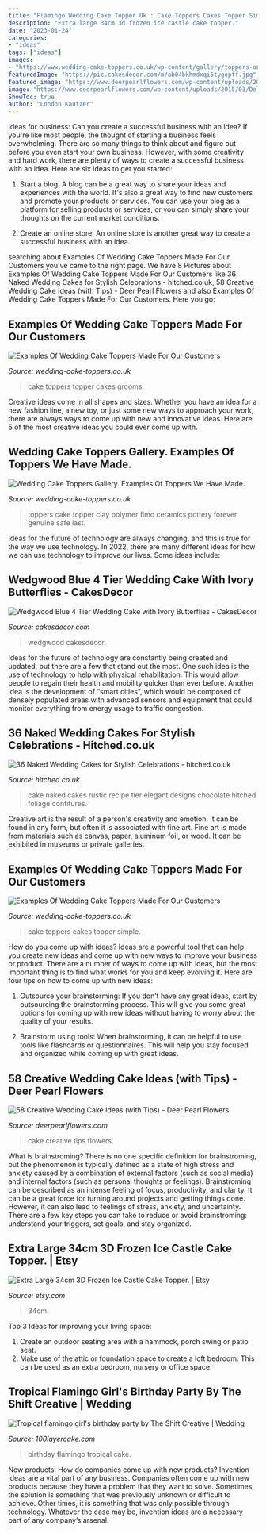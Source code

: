 ```yaml
---
title: "Flamingo Wedding Cake Topper Uk : Cake Toppers Cakes Topper Simple"
description: "Extra large 34cm 3d frozen ice castle cake topper."
date: "2023-01-24"
categories:
- "ideas"
tags: ["ideas"]
images:
- "https://www.wedding-cake-toppers.co.uk/wp-content/gallery/toppers-on-cakes/topper_1.jpg"
featuredImage: "https://pic.cakesdecor.com/m/ab04bkhmdxqi5tygopff.jpg"
featured_image: "https://www.deerpearlflowers.com/wp-content/uploads/2015/03/Delicate-Simple-White-Vintage-Ruffled-Wedding-Cake.jpg"
image: "https://www.deerpearlflowers.com/wp-content/uploads/2015/03/Delicate-Simple-White-Vintage-Ruffled-Wedding-Cake.jpg"
ShowToc: true
author: "London Kautzer"
---
```



Ideas for business: Can you create a successful business with an idea?
If you're like most people, the thought of starting a business feels overwhelming. There are so many things to think about and figure out before you even start your own business. However, with some creativity and hard work, there are plenty of ways to create a successful business with an idea. Here are six ideas to get you started:
1) Start a blog: A blog can be a great way to share your ideas and experiences with the world. It's also a great way to find new customers and promote your products or services. You can use your blog as a platform for selling products or services, or you can simply share your thoughts on the current market conditions.

2) Create an online store: An online store is another great way to create a successful business with an idea.

	

		
searching about Examples Of Wedding Cake Toppers Made For Our Customers you've came to the right page. We have 8 Pictures about Examples Of Wedding Cake Toppers Made For Our Customers like 36 Naked Wedding Cakes for Stylish Celebrations - hitched.co.uk, 58 Creative Wedding Cake Ideas (with Tips) - Deer Pearl Flowers and also Examples Of Wedding Cake Toppers Made For Our Customers. Here you go:
		
    
## Examples Of Wedding Cake Toppers Made For Our Customers

<img loading=lazy src="https://www.wedding-cake-toppers.co.uk/wp-content/gallery/toppers-on-cakes/topper_1.jpg" onerror="this.onerror=null;this.src='https://tse3.mm.bing.net/th?id=OIP.ukAyyDu3XWbd1LFD_Iao8gHaKv&amp;pid=15.1';" alt="Examples Of Wedding Cake Toppers Made For Our Customers">

_Source: wedding-cake-toppers.co.uk_

>cake toppers topper cakes grooms. 

	

Creative ideas come in all shapes and sizes. Whether you have an idea for a new fashion line, a new toy, or just some new ways to approach your work, there are always ways to come up with new and innovative ideas. Here are 5 of the most creative ideas you could ever come up with.

    
## Wedding Cake Toppers Gallery. Examples Of Toppers We Have Made.

<img loading=lazy src="http://www.wedding-cake-toppers.co.uk/wp-content/gallery/toppers/DSC_3918.jpg" onerror="this.onerror=null;this.src='https://tse1.mm.bing.net/th?id=OIP.d2HCUMrO7n3RL9ccDvobpwHaJj&amp;pid=15.1';" alt="Wedding Cake Toppers Gallery. Examples Of Toppers We Have Made.">

_Source: wedding-cake-toppers.co.uk_

>toppers cake topper clay polymer fimo ceramics pottery forever genuine safe last. 

	

Ideas for the future of technology are always changing, and this is true for the way we use technology. In 2022, there are many different ideas for how we can use technology to improve our lives. Some ideas include: 

    
## Wedgwood Blue 4 Tier Wedding Cake With Ivory Butterflies - CakesDecor

<img loading=lazy src="https://pic.cakesdecor.com/m/ab04bkhmdxqi5tygopff.jpg" onerror="this.onerror=null;this.src='https://tse1.mm.bing.net/th?id=OIP.BTxi9p7e7HzbgRtwjMbhAQHaLm&amp;pid=15.1';" alt="Wedgwood Blue 4 Tier Wedding Cake with Ivory Butterflies - CakesDecor">

_Source: cakesdecor.com_

>wedgwood cakesdecor. 

	

Ideas for the future of technology are constantly being created and updated, but there are a few that stand out the most. One such idea is the use of technology to help with physical rehabilitation. This would allow people to regain their health and mobility quicker than ever before. Another idea is the development of “smart cities”, which would be composed of densely populated areas with advanced sensors and equipment that could monitor everything from energy usage to traffic congestion.

    
## 36 Naked Wedding Cakes For Stylish Celebrations - Hitched.co.uk

<img loading=lazy src="https://cdn0.hitched.co.uk/articles/images/7/1/8/6/img_76817/natural-naked-wedding-cake.jpg" onerror="this.onerror=null;this.src='https://tse3.mm.bing.net/th?id=OIP.__ZAVY2YHAYbA7lY8H4hxAHaLF&amp;pid=15.1';" alt="36 Naked Wedding Cakes for Stylish Celebrations - hitched.co.uk">

_Source: hitched.co.uk_

>cake naked cakes rustic recipe tier elegant designs chocolate hitched foliage confitures. 

	

Creative art is the result of a person's creativity and emotion. It can be found in any form, but often it is associated with fine art. Fine art is made from materials such as canvas, paper, aluminum foil, or wood. It can be exhibited in museums or private galleries.

    
## Examples Of Wedding Cake Toppers Made For Our Customers

<img loading=lazy src="http://www.wedding-cake-toppers.co.uk/wp-content/gallery/toppers-on-cakes/leigh-218.jpg" onerror="this.onerror=null;this.src='https://tse1.mm.bing.net/th?id=OIP.FU6Y3SEr4q7TaHIt3YXQ9gHaLH&amp;pid=15.1';" alt="Examples Of Wedding Cake Toppers Made For Our Customers">

_Source: wedding-cake-toppers.co.uk_

>cake toppers cakes topper simple. 

	

How do you come up with ideas?
Ideas are a powerful tool that can help you create new ideas and come up with new ways to improve your business or product. There are a number of ways to come up with ideas, but the most important thing is to find what works for you and keep evolving it. Here are four tips on how to come up with new ideas:
1. Outsource your brainstorming: If you don’t have any great ideas, start by outsourcing the brainstorming process. This will give you some great options for coming up with new ideas without having to worry about the quality of your results.

2. Brainstorm using tools: When brainstorming, it can be helpful to use tools like flashcards or questionnaires. This will help you stay focused and organized while coming up with great ideas.


    
## 58 Creative Wedding Cake Ideas (with Tips) - Deer Pearl Flowers

<img loading=lazy src="https://www.deerpearlflowers.com/wp-content/uploads/2015/03/Delicate-Simple-White-Vintage-Ruffled-Wedding-Cake.jpg" onerror="this.onerror=null;this.src='https://tse4.mm.bing.net/th?id=OIP.4LzZ7RZB-PYJ_r9XwG9TYgHaKZ&amp;pid=15.1';" alt="58 Creative Wedding Cake Ideas (with Tips) - Deer Pearl Flowers">

_Source: deerpearlflowers.com_

>cake creative tips flowers. 

	

What is brainstroming?
There is no one specific definition for brainstroming, but the phenomenon is typically defined as a state of high stress and anxiety caused by a combination of external factors (such as social media) and internal factors (such as personal thoughts or feelings). Brainstroming can be described as an intense feeling of focus, productivity, and clarity. It can be a great force for turning around projects and getting things done. However, it can also lead to feelings of stress, anxiety, and uncertainty. There are a few key steps you can take to reduce or avoid brainstroming: understand your triggers, set goals, and stay organized.

    
## Extra Large 34cm 3D Frozen Ice Castle Cake Topper. | Etsy

<img loading=lazy src="https://i.etsystatic.com/12191083/r/il/932997/2224948941/il_794xN.2224948941_m92h.jpg" onerror="this.onerror=null;this.src='https://tse1.mm.bing.net/th?id=OIP.q_zaGbBPdN8njh3hzSq01AHaMC&amp;pid=15.1';" alt="Extra Large 34cm 3D Frozen Ice Castle Cake Topper. | Etsy">

_Source: etsy.com_

>34cm. 

	

Top 3 Ideas for improving your living space:
1. Create an outdoor seating area with a hammock, porch swing or patio seat.
2. Make use of the attic or foundation space to create a loft bedroom. This can be used as an extra bedroom, nursery or office space.

    
## Tropical Flamingo Girl&#039;s Birthday Party By The Shift Creative | Wedding

<img loading=lazy src="http://100lclive.s3.amazonaws.com/img/ideas/landscape/162786.jpg" onerror="this.onerror=null;this.src='https://tse1.mm.bing.net/th?id=OIP.ZyNA6H1UN-lshRGqFEk25QHaLH&amp;pid=15.1';" alt="Tropical flamingo girl&#039;s birthday party by The Shift Creative | Wedding">

_Source: 100layercake.com_

>birthday flamingo tropical cake. 

	

New products: How do companies come up with new products?
Invention ideas are a vital part of any business. Companies often come up with new products because they have a problem that they want to solve. Sometimes, the solution is something that was previously unknown or difficult to achieve. Other times, it is something that was only possible through technology. Whatever the case may be, invention ideas are a necessary part of any company’s arsenal.

